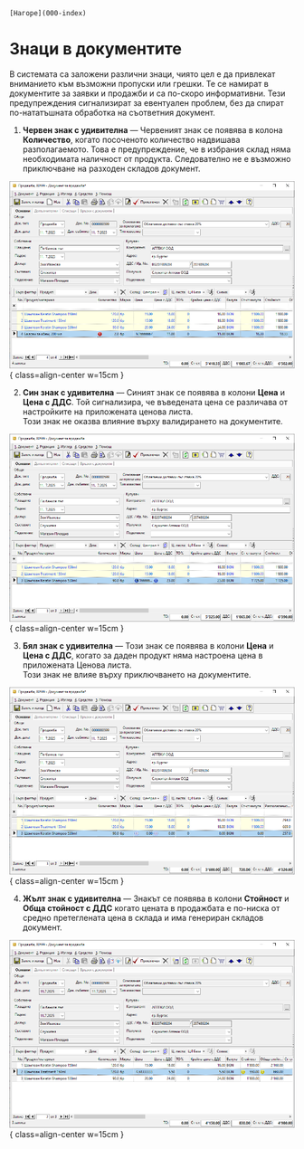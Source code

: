```{only} html
[Нагоре](000-index)
```

# Знаци в документите

В системата са заложени различни знаци, чиято цел е да привлекат вниманието към възможни пропуски или грешки. Те се намират в документите за заявки и продажби и са по-скоро информативни. Тези предупреждения сигнализират за евентуален проблем, без да спират по-нататъшната обработка на съответния документ.  

1. **Червен знак с удивителна** — Червеният знак се появява в колона **Количество**, когато посоченото количество надвишава разполагаемото. Това е предупреждение, че в избрания склад няма необходимата наличност от продукта. Следователно не е възможно приключване на разходен складов документ.

![](909-clues1.png){ class=align-center w=15cm }

2. **Син знак с удивителна** — Синият знак се появява в колони **Цена** и **Цена с ДДС**. Той сигнализира, че въведената цена се различава от настройките на приложената ценова листа.  
Този знак не оказва влияние върху валидирането на документите.  

![](909-clues2.png){ class=align-center w=15cm }

3. **Бял знак с удивителна** — Този знак се появява в колони **Цена** и **Цена с ДДС**, когато за даден продукт няма настроена цена в приложената Ценова листа.  
Този знак не влияе върху приключването на документите.  

![](909-clues3.png){ class=align-center w=15cm }

4. **Жълт знак с удивителна** — Знакът се появява в колони **Стойност** и **Обща стойност с ДДС** когато цената в продажбата е по-ниска от средно претеглената цена в склада и има генериран складов документ.   

![](909-clues4.png){ class=align-center w=15cm }

